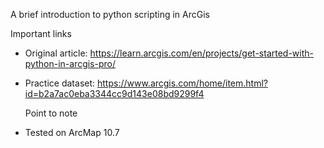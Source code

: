 A brief introduction to python scripting in ArcGis

Important links
- Original article: https://learn.arcgis.com/en/projects/get-started-with-python-in-arcgis-pro/
- Practice dataset: https://www.arcgis.com/home/item.html?id=b2a7ac0eba3344cc9d143e08bd9299f4
  
  Point to note
- Tested on ArcMap 10.7
